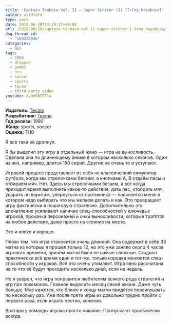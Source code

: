 ```yaml
---
title: 'Captain Tsubasa Vol. II – Super Striker (J) [T+Eng_hayabusa]'
author: asfdfdfd
type: post
date: 2010-06-20T14:29:17+00:00
url: /2010/06/20/captain-tsubasa-vol-ii-super-striker-j-teng_hayabusa/
dsq_thread_id:
  - "160224036"
categories:
  - NES
tags:
  - 1990
  - dropped
  - games
  - nes
  - soccer
  - sports
  - tecmo
  - third-party video
youtube: XvOmFBTFT1w
---
```

**Издатель:** [Tecmo][1]  
**Разработчик:** [Tecmo][1]  
**Год релиза:** 1990  
**Жанр:** sports, soccer  
**Оценка:** 7/10

Я всё таки её дропнул.

<!--more-->

Я бы выделил эту игру в отдельный жанр — игра на выносливость. Сделана она по длиннющему аниме в котором несколько сезонов. Один из них, например, длится 150 серий. Другие не очень то и уступают.

Игровой процесс представляет из себя не классический симулятор футбола, когда мы стрелочками бегаем, а кнопками A, B отдаём пасы и отбираем мяч. Нет. Здесь мы стрелочками бегаем, а вот когда приходит время выполнить какое-то действие: дать пас, отобрать мяч, ударить по воротам, увернуться от противника — появляется меню в котором надо выбирать что мы желаем делать и как. Это превращает игру фактически в пошаговую стратегию. Дополнительно это впечатление усиливают наличие спец-способностей у ключевых игроков, прокачка персонажей и очки выносливости, которые тратятся на любое действие, даже просто на стояние на месте.

Это и плохо и хорошо.

Плохо тем, что игра становится _очень_ длинной. Она содержит в себе 33 матча из которых я прошёл только 12, но это уже заняло около 4 часов игрового времени, причём матчи были не самые сложные. Стадион практически всё время один и тот-же, только изредка меняются спец-способности у игроков. Всё это очень утомляет. Игра явно рассчитана на то что её будут проходить несколько дней, если не недель.

Но я уверен, что игра понравится любителям всякого рода стратегий и игр про покемонов. Главное выделить месяц своей жизни. Даже чуть больше. Мне кажется, что ближе к концу матчи придётся переигрывать по нескольку раз. Уже после трети игры их довольно трудно пройти с первого раза, если играть честно, конечно.

Вратари у команды игрока просто никакие. Пропускают практически всегда.

 [1]: https://www.mobygames.com/company/tecmo-inc